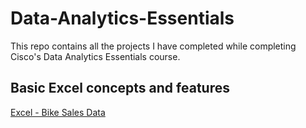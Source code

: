 # Data-Analytics-Essentials
This repo contains all the projects I have completed while completing Cisco's Data Analytics Essentials course.

## Basic Excel concepts and features
<a href="https://github.com/DkOwusuA004/Data-Analytics-Essentials/blob/main/Bike_Sales_Data.xlsx">Excel - Bike Sales Data</a>
